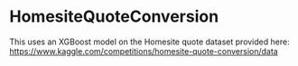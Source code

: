 # HomesiteQuoteConversion

This uses an XGBoost model on the Homesite quote dataset provided here: https://www.kaggle.com/competitions/homesite-quote-conversion/data

